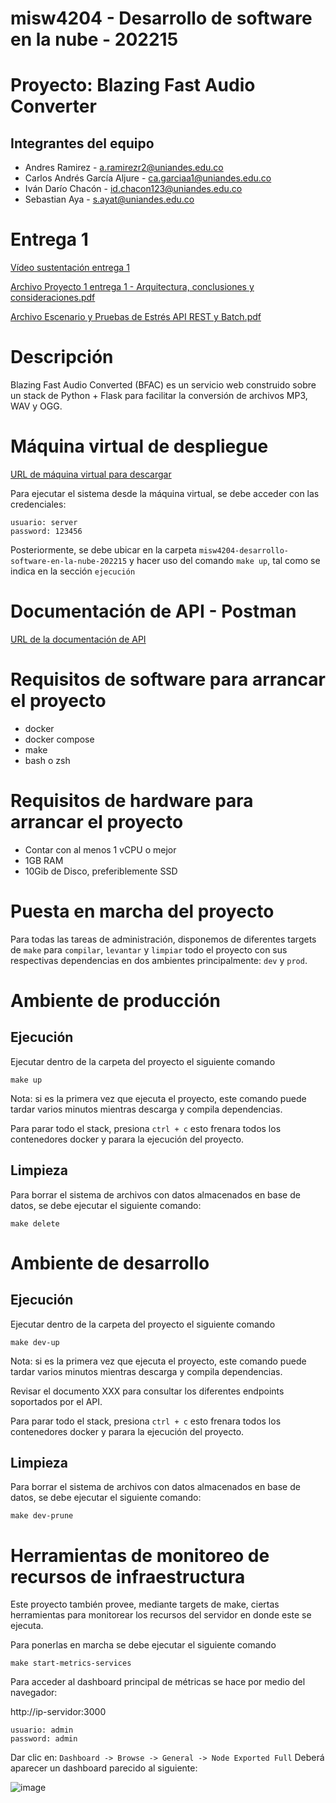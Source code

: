 # misw4204 - Desarrollo de software en la nube - 202215

# Proyecto: Blazing Fast Audio Converter
## Integrantes del equipo
* Andres Ramirez - a.ramirezr2@uniandes.edu.co
* Carlos Andrés García Aljure - ca.garciaa1@uniandes.edu.co
* Iván Darío Chacón - id.chacon123@uniandes.edu.co
* Sebastian Aya - s.ayat@uniandes.edu.co

# Entrega 1

[Vídeo sustentación entrega 1](https://drive.google.com/file/d/1xTOVk-f15apvNN3ORDGN1lwRlyJMUxMB/view?usp=sharing)

[Archivo Proyecto 1 entrega 1 - Arquitectura, conclusiones y consideraciones.pdf](https://github.com/saya6/misw4204-desarrollo-software-en-la-nube-202215/files/9845414/Proyecto.1.entrega.1.-.Arquitectura.conclusiones.y.consideraciones.pdf)

[Archivo Escenario y Pruebas de Estrés API REST y Batch.pdf](https://github.com/saya6/misw4204-desarrollo-software-en-la-nube-202215/files/9845350/Escenario.y.Pruebas.de.Estres.API.REST.y.Batch.pdf)


# Descripción
Blazing Fast Audio Converted (BFAC) es un servicio web construido sobre un stack de Python + Flask para facilitar la conversión de archivos MP3, WAV y OGG.

# Máquina virtual de despliegue

[URL de máquina virtual para descargar](https://drive.google.com/drive/folders/1JtBJps19i3QfBgdMkRTqWbD3MvmTytx9)

Para ejecutar el sistema desde la máquina virtual, se debe acceder con las credenciales:
```
usuario: server
password: 123456
```
Posteriormente, se debe ubicar en la carpeta `misw4204-desarrollo-software-en-la-nube-202215` y hacer uso del comando `make up`, tal como se indica en la sección `ejecución`

# Documentación de API - Postman

[URL de la documentación de API](https://documenter.getpostman.com/view/807412/2s84DrQhAZ#3b9434a5-eb93-440b-8dd1-b913acdb6986)

# Requisitos de software para arrancar el proyecto
- docker
- docker compose
- make
- bash o zsh

# Requisitos de hardware para arrancar el proyecto
- Contar con al menos 1 vCPU o mejor
- 1GB RAM
- 10Gib de Disco, preferiblemente SSD

# Puesta en marcha del proyecto
Para todas las tareas de administración, disponemos de diferentes targets de `make` para `compilar`, `levantar` y `limpiar` todo el proyecto con sus respectivas dependencias en dos ambientes principalmente: `dev` y `prod`.

# Ambiente de producción
## Ejecución
Ejecutar dentro de la carpeta del proyecto el siguiente comando
```
make up
```
Nota: si es la primera vez que ejecuta el proyecto, este comando puede tardar varios minutos mientras descarga y compila dependencias.

Para parar todo el stack, presiona `ctrl + c` esto frenara todos los contenedores docker y parara la ejecución del proyecto.

## Limpieza
Para borrar el sistema de archivos con datos almacenados en base de datos, se debe ejecutar el siguiente comando:
```
make delete
```

# Ambiente de desarrollo
## Ejecución
Ejecutar dentro de la carpeta del proyecto el siguiente comando
```
make dev-up
```
Nota: si es la primera vez que ejecuta el proyecto, este comando puede tardar varios minutos mientras descarga y compila dependencias.

Revisar el documento XXX para consultar los diferentes endpoints soportados por el API.

Para parar todo el stack, presiona `ctrl + c` esto frenara todos los contenedores docker y parara la ejecución del proyecto.

## Limpieza
Para borrar el sistema de archivos con datos almacenados en base de datos, se debe ejecutar el siguiente comando:
```
make dev-prune
```

# Herramientas de monitoreo de recursos de infraestructura
Este proyecto también provee, mediante targets de make, ciertas herramientas para monitorear los recursos del servidor en donde este se ejecuta.

Para ponerlas en marcha se debe ejecutar el siguiente comando
```
make start-metrics-services
```

Para acceder al dashboard principal de métricas se hace por medio del navegador:

http://ip-servidor:3000

```
usuario: admin
password: admin
```

Dar clic en: `Dashboard -> Browse -> General -> Node Exported Full`
Deberá aparecer un dashboard parecido al siguiente:

![image](https://user-images.githubusercontent.com/98656909/197349300-bad352ce-4872-42ee-bd10-7461895a19f8.png)

